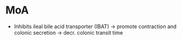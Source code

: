 # MoA
- Inhibits ileal bile acid transporter (IBAT) -> promote contraction and colonic secretion -> decr. colonic transit time